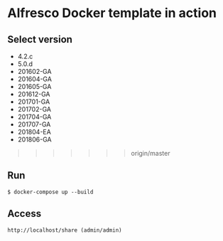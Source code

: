 # Alfresco Docker template in action

## Select version

* 4.2.c
* 5.0.d
* 201602-GA
* 201604-GA 
* 201605-GA
* 201612-GA
* 201701-GA
* 201702-GA
* 201704-GA
* 201707-GA
* 201804-EA
* 201806-GA
>>>>>>> origin/master

## Run

~~~~~
$ docker-compose up --build
~~~~~

## Access 

~~~~~
http://localhost/share (admin/admin)
~~~~~


